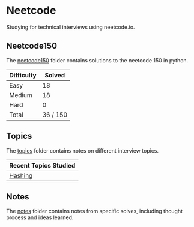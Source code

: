 # Neetcode
Studying for technical interviews using neetcode.io. 

## Neetcode150
The [neetcode150](https://github.com/abeleinin/neetcode/tree/main/neetcode150) folder contains solutions to the neetcode 150 in python.

| Difficulty | Solved
|------------|--------
| Easy | 18
| Medium | 18
| Hard | 0
| Total | 36 / 150

## Topics
The [topics](https://github.com/abeleinin/neetcode/tree/main/topics) folder contains notes on different interview topics.

| Recent Topics Studied |
|------------------------
| [Hashing](https://github.com/abeleinin/neetcode/tree/main/topics/hashing.md)

## Notes
The [notes](https://github.com/abeleinin/neetcode/tree/main/notes) folder contains notes from specific solves, including thought process and ideas learned.